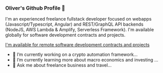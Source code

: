 ### Oliver's Github Profile 👋

I'm an experienced freelance fullstack developer focused on webapps (Javascript/Typescript, Angular) and REST/GraphQL API backends (NodeJS, AWS Lambda & Amplify, Serverless Framework). I'm available globally for software development contracts and projects.

[I'm available for remote software development contracts and projects](https://oliver-kiessler.de/en/index.html)

- 🔭 I’m currently working on a crypto automation framework...
- 🌱 I’m currently learning more about macro economics and investing ...
- 💬 Ask me about freelance business and travel...
